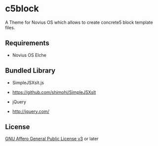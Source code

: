 c5block
=======

A Theme for Novius OS which allows to create concrete5 block template files.

## Requirements

* Novius OS Elche

## Bundled Library

* SimpleJSXslt.js
* https://github.com/shimohi/SimpleJSXslt

* jQuery
* http://jquery.com/

## License

[GNU Affero General Public License v3](http://www.gnu.org/licenses/agpl-3.0.html) or later